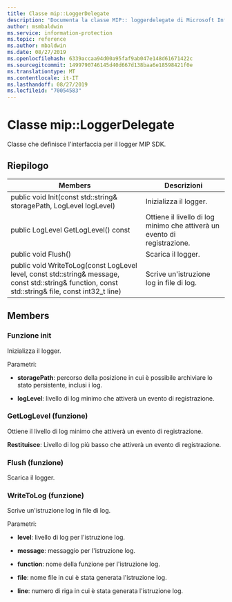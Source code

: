 ```yaml
---
title: Classe mip::LoggerDelegate
description: 'Documenta la classe MIP:: loggerdelegate di Microsoft Information Protection (MIP) SDK.'
author: msmbaldwin
ms.service: information-protection
ms.topic: reference
ms.author: mbaldwin
ms.date: 08/27/2019
ms.openlocfilehash: 6339accaa94d00a95faf9ab047e148d61671422c
ms.sourcegitcommit: 1499790746145d40d667d138baa6e18598421f0e
ms.translationtype: MT
ms.contentlocale: it-IT
ms.lasthandoff: 08/27/2019
ms.locfileid: "70054583"
---
```

# <a name="class-miploggerdelegate"></a>Classe mip::LoggerDelegate 
Classe che definisce l'interfaccia per il logger MIP SDK.
  
## <a name="summary"></a>Riepilogo
 Members                        | Descrizioni                                
--------------------------------|---------------------------------------------
public void Init(const std::string& storagePath, LogLevel logLevel)  |  Inizializza il logger.
public LogLevel GetLogLevel() const  |  Ottiene il livello di log minimo che attiverà un evento di registrazione.
public void Flush()  |  Scarica il logger.
public void WriteToLog(const LogLevel level, const std::string& message, const std::string& function, const std::string& file, const int32_t line)  |  Scrive un'istruzione log in file di log.
  
## <a name="members"></a>Members
  
### <a name="init-function"></a>Funzione init
Inizializza il logger.

Parametri:  
* **storagePath**: percorso della posizione in cui è possibile archiviare lo stato persistente, inclusi i log. 


* **logLevel**: livello di log minimo che attiverà un evento di registrazione.


  
### <a name="getloglevel-function"></a>GetLogLevel (funzione)
Ottiene il livello di log minimo che attiverà un evento di registrazione.

  
**Restituisce**: Livello di log più basso che attiverà un evento di registrazione.
  
### <a name="flush-function"></a>Flush (funzione)
Scarica il logger.
  
### <a name="writetolog-function"></a>WriteToLog (funzione)
Scrive un'istruzione log in file di log.

Parametri:  
* **level**: livello di log per l'istruzione log. 


* **message**: messaggio per l'istruzione log. 


* **function**: nome della funzione per l'istruzione log. 


* **file**: nome file in cui è stata generata l'istruzione log. 


* **line**: numero di riga in cui è stata generata l'istruzione log.

